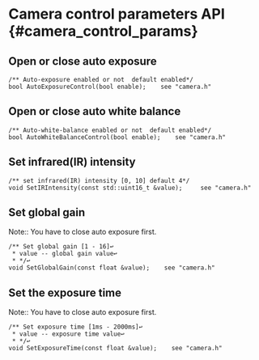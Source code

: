 # Camera control parameters API {#camera_control_params}

## Open or close auto exposure

```
/** Auto-exposure enabled or not  default enabled*/
bool AutoExposureControl(bool enable);    see "camera.h"
```

## Open or close auto white balance

```
/** Auto-white-balance enabled or not  default enabled*/
bool AutoWhiteBalanceControl(bool enable);    see "camera.h"
```

## Set infrared(IR) intensity

```
/** set infrared(IR) intensity [0, 10] default 4*/
void SetIRIntensity(const std::uint16_t &value);     see "camera.h"
```

## Set global gain

Note:: You have to close auto exposure first.

```
/** Set global gain [1 - 16]↩
 * value -- global gain value↩
 * */↩
void SetGlobalGain(const float &value);    see "camera.h"
```

## Set the exposure time

Note:: You have to close auto exposure first.

```
/** Set exposure time [1ms - 2000ms]↩
 * value -- exposure time value↩
 * */↩
void SetExposureTime(const float &value);    see "camera.h"
```

